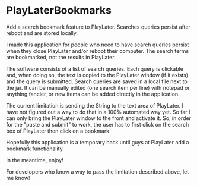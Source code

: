 PlayLaterBookmarks
==================

Add a search bookmark feature to PlayLater. Searches queries persist after reboot and are stored locally.

I made this application for people who need to have search queries persist when they close PlayLater and/or reboot their computer. The search terms are bookmarked, not the results in PlayLater.

The software consists of a list of search queries. Each query is clickable and, when doing so, the text is copied to the PlayLater window (if it exists) and the query is submitted.
Search queries are saved in a local file next to the jar. It can be manually edited (one search item per line) with notepad or anything fancier, or new items can be added directly in the application.

The current limitation is sending the String to the text area of PlayLater. I have not figured out a way to do that in a 100% automated way yet. So far I can only bring the PlayLater window to the front and activate it. So, in order for the "paste and submit" to work, the user has to first click on the search box of PlayLater then click on a bookmark.

Hopefully this application is a temporary hack until guys at PlayLater add a bookmark functionality.

In the meantime, enjoy!

For developers who know a way to pass the limitation described above, let me know!
